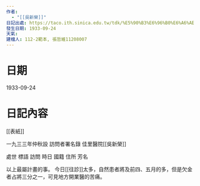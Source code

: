```yaml
---
作者:
  - "[[吳新榮]]"
日記出處: https://taco.ith.sinica.edu.tw/tdk/%E5%90%B3%E6%96%B0%E6%A6%AE%E6%97%A5%E8%A8%98/1933-09-24
發生日期: 1933-09-24
天氣: 
建檔人: 112-2範本, 張哲維11208007
---
```


# 日期
1933-09-24
# 日記內容

[[表紙]]

一九三三年仲秋設
訪問者署名錄
佳里醫院[[吳新榮]]

處世
標語
訪問
時日
國籍
住所
芳名

以上最屬計畫的事。 今日[[往診]]太多，自然患者將及前四、五月的多，但是欠金者占將三分之一，可見地方開業醫的苦痛。